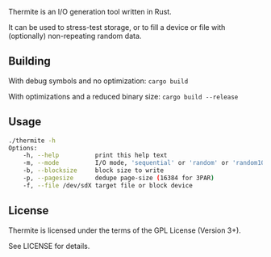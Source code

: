 Thermite is an I/O generation tool written in Rust.

It can be used to stress-test storage, or to fill a device or file
with (optionally) non-repeating random data.

## Building

With debug symbols and no optimization:
`cargo build`

With optimizations and a reduced binary size:
`cargo build --release`

## Usage

```sh
./thermite -h
Options:
    -h, --help          print this help text
    -m, --mode          I/O mode, 'sequential' or 'random' or 'random100'
    -b, --blocksize     block size to write
    -p, --pagesize      dedupe page-size (16384 for 3PAR)
    -f, --file /dev/sdX target file or block device
```

## License

Thermite is licensed under the terms of the GPL License (Version 3+).

See LICENSE for details.
